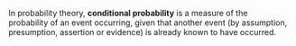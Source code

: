 In probability theory, **conditional probability** is a measure of the probability of an event occurring, given that another event (by assumption, presumption, assertion or evidence) is already known to have occurred.